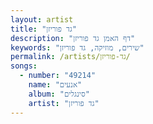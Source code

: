 ```yaml
---
layout: artist
title: "גד פוריזן"
description: "דף האמן גד פוריזן"
keywords: "שירים, מוזיקה, גד פוריזן"
permalink: /artists/גד-פוריזן/
songs:
  - number: "49214"
    name: "אנעים"
    album: "סינגלים"
    artist: "גד פוריזן"
---
```

